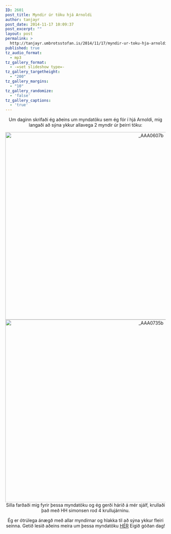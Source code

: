```yaml
---
ID: 2601
post_title: Myndir úr töku hjá Arnoldi
author: tanjayr
post_date: 2014-11-17 10:09:37
post_excerpt: ""
layout: post
permalink: >
  http://tanjayr.umbrotsstofan.is/2014/11/17/myndir-ur-toku-hja-arnoldi/
published: true
tz_audio_format:
  - mp3
tz_gallery_format:
  - -=set slideshow type=-
tz_gallery_targetheight:
  - "200"
tz_gallery_margins:
  - "10"
tz_gallery_randomize:
  - 'false'
tz_gallery_captions:
  - 'true'
---
```

<p style="text-align: center;">Um daginn skrifaði ég aðeins um myndatöku sem ég fór í hjá Arnoldi, mig langaði að sýna ykkur allavega 2 myndir úr þeirri töku:</p>
<p style="text-align: center;"><img class="aligncenter size-large wp-image-2602" src="http://www.tanjayr.com/wp-content/uploads/2014/11/AAA0607b-1024x669.jpg" alt="_AAA0607b" width="900" height="587" />
<img class="aligncenter size-large wp-image-2603" src="http://www.tanjayr.com/wp-content/uploads/2014/11/AAA0735b-1024x651.jpg" alt="_AAA0735b" width="900" height="572" />Silla farðaði mig fyrir þessa myndatöku og ég gerði hárið á mér sjálf, krullaði það með HH simonsen rod 4 krullujárninu.</p>
<p style="text-align: center;">Ég er ótrúlega ánægð með allar myndirnar og hlakka til að sýna ykkur fleiri seinna.
Getið lesið aðeins meira um þessa myndatöku <a title="HÉR" href="http://www.tanjayr.com/myndataka-hja-arnoldi/" target="_blank">HÉR</a>
Eigið góðan dag!</p>